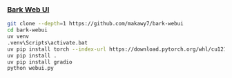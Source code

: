 ### [Bark Web UI](https://github.com/makawy7/bark-webui)

```sh
git clone --depth=1 https://github.com/makawy7/bark-webui
cd bark-webui
uv venv
.venv\Scripts\activate.bat
uv pip install torch --index-url https://download.pytorch.org/whl/cu121
uv pip install .
uv pip install gradio
python webui.py
```